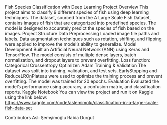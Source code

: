 Fish Species Classification with Deep Learning
Project Overview
This project aims to classify 9 different species of fish using deep learning techniques. The dataset, sourced from the A Large Scale Fish Dataset, contains images of fish that are categorized into predefined species. The model is designed to accurately predict the species of fish based on the images.
Project Structure
Data Preprocessing
Loaded image file paths and labels.
Data augmentation techniques such as rotation, shifting, and flipping were applied to improve the model’s ability to generalize.
Model Development
Built an Artificial Neural Network (ANN) using Keras and TensorFlow.
The model consists of multiple dense layers, batch normalization, and dropout layers to prevent overfitting.
Loss function: Categorical Crossentropy
Optimizer: Adam
Training & Validation
The dataset was split into training, validation, and test sets.
EarlyStopping and ReduceLROnPlateau were used to optimize the training process and prevent overfitting.
The model was trained for 20 epochs.
Evaluation
Evaluated the model’s performance using accuracy, a confusion matrix, and classification reports.
Kaggle Notebook
You can view the project and run it on Kaggle using the link below:
https://www.kaggle.com/code/aslemimolu/classification-in-a-large-scale-fish-data-set

Contributors
Aslı Şemşimoğlu
Rabia Durgut

